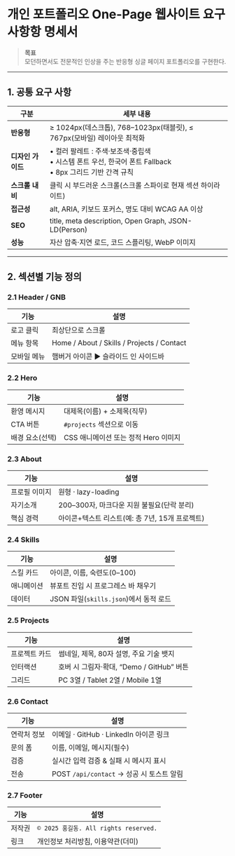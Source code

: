# 개인 포트폴리오 One-Page 웹사이트 **요구사항항 명세서**

> **목표**  
> 모던하면서도 전문적인 인상을 주는 반응형 싱글 페이지 포트폴리오를 구현한다.  


---

## 1. 공통 요구 사항

| 구분 | 세부 내용 |
|------|-----------|
| **반응형** |  ≥ 1024px(데스크톱), 768–1023px(태블릿), ≤ 767px(모바일) 레이아웃 최적화 |
| **디자인 가이드** |  • 컬러 팔레트 : 주색·보조색·중립색  <br>• 시스템 폰트 우선, 한국어 폰트 Fallback <br>• 8px 그리드 기반 간격 규칙 |
| **스크롤 내비** |  클릭 시 부드러운 스크롤(스크롤 스파이로 현재 섹션 하이라이트) |
| **접근성** | alt, ARIA, 키보드 포커스, 명도 대비 WCAG AA 이상 |
| **SEO** | title, meta description, Open Graph, JSON-LD(Person) |
| **성능** | 자산 압축·지연 로드, 코드 스플리팅, WebP 이미지 |

---

## 2. 섹션별 기능 정의

### 2.1 Header / GNB
| 기능 | 설명 |
|------|------|
| 로고 클릭 | 최상단으로 스크롤 |
| 메뉴 항목 | Home / About / Skills / Projects / Contact |
| 모바일 메뉴 | 햄버거 아이콘 ▶ 슬라이드 인 사이드바 |

### 2.2 Hero
| 기능 | 설명 |
|------|------|
| 환영 메시지 | 대제목(이름) + 소제목(직무) |
| CTA 버튼 | `#projects` 섹션으로 이동 |
| 배경 요소(선택) | CSS 애니메이션 또는 정적 Hero 이미지 |

### 2.3 About
| 기능 | 설명 |
|------|------|
| 프로필 이미지 | 원형 · lazy-loading |
| 자기소개 | 200–300자, 마크다운 지원 불필요(단락 분리) |
| 핵심 경력 | 아이콘+텍스트 리스트(예: 총 7년, 15개 프로젝트) |

### 2.4 Skills
| 기능 | 설명 |
|------|------|
| 스킬 카드 | 아이콘, 이름, 숙련도(0–100) |
| 애니메이션 | 뷰포트 진입 시 프로그레스 바 채우기 |
| 데이터 | JSON 파일(`skills.json`)에서 동적 로드 |

### 2.5 Projects
| 기능 | 설명 |
|------|------|
| 프로젝트 카드 | 썸네일, 제목, 80자 설명, 주요 기술 뱃지 |
| 인터랙션 | 호버 시 그림자·확대, “Demo / GitHub” 버튼 |
| 그리드 | PC 3열 / Tablet 2열 / Mobile 1열 |

### 2.6 Contact
| 기능 | 설명 |
|------|------|
| 연락처 정보 | 이메일 · GitHub · LinkedIn 아이콘 링크 |
| 문의 폼 | 이름, 이메일, 메시지(필수) |
| 검증 | 실시간 입력 검증 & 실패 시 메시지 표시 |
| 전송 | POST `/api/contact` → 성공 시 토스트 알림 |

### 2.7 Footer
| 기능 | 설명 |
|------|------|
| 저작권 | `© 2025 홍길동. All rights reserved.` |
| 링크 | 개인정보 처리방침, 이용약관(더미) |

